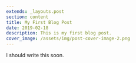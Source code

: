 ```yaml
---
extends: _layouts.post
section: content
title: My First Blog Post
date: 2019-02-18
description: This is my first blog post.
cover_image: /assets/img/post-cover-image-2.png
---
```


I should write this soon.
